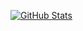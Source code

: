[![GitHub Stats](https://github-readme-stats.vercel.app/api?username=duanxinyua&show_icons=true)](https://github.com/duanxinyua)
